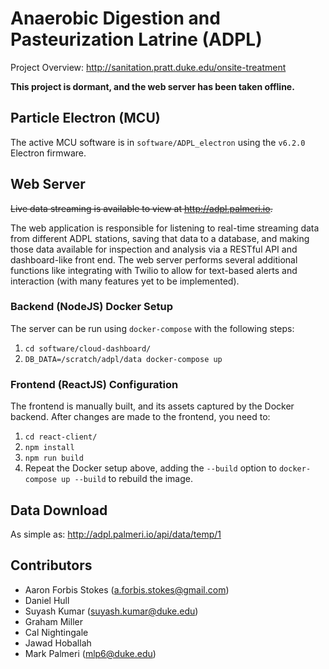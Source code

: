 # Anaerobic Digestion and Pasteurization Latrine (ADPL) 

Project Overview: http://sanitation.pratt.duke.edu/onsite-treatment

**This project is dormant, and the web server has been taken offline.**

## Particle Electron (MCU)
The active MCU software is in `software/ADPL_electron` using the `v6.2.0` Electron firmware.

## Web Server
~~Live data streaming is available to view at http://adpl.palmeri.io.~~

The web application is responsible for listening to real-time streaming data from different ADPL stations, saving that data to a database, and making those data available for inspection and analysis via a RESTful API and dashboard-like front end. The web server performs several additional functions like integrating with Twilio to allow for text-based alerts and interaction (with many features yet to be implemented). 

### Backend (NodeJS) Docker Setup
The server can be run using `docker-compose` with the following steps: 
1. `cd software/cloud-dashboard/`
2. `DB_DATA=/scratch/adpl/data docker-compose up`

### Frontend (ReactJS) Configuration
The frontend is manually built, and its assets captured by the Docker backend.  After changes are made to the frontend, you need to:
1. `cd react-client/`
2. `npm install`
3. `npm run build`
4. Repeat the Docker setup above, adding the `--build` option to `docker-compose up --build` to rebuild the image.

## Data Download
As simple as: http://adpl.palmeri.io/api/data/temp/1

## Contributors
- Aaron Forbis Stokes (a.forbis.stokes@gmail.com)
- Daniel Hull
- Suyash Kumar (suyash.kumar@duke.edu)
- Graham Miller
- Cal Nightingale
- Jawad Hoballah
- Mark Palmeri (mlp6@duke.edu)
